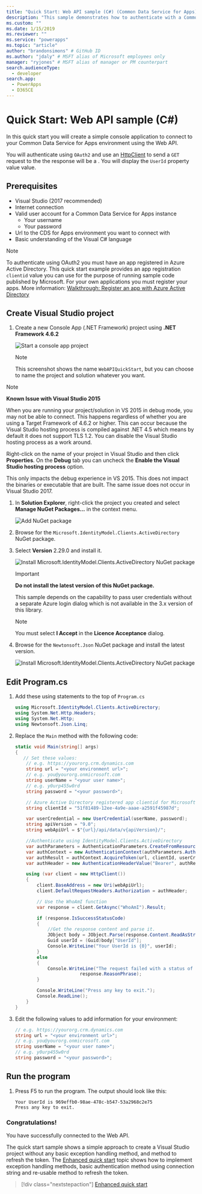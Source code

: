 ```yaml
---
title: "Quick Start: Web API sample (C#) (Common Data Service for Apps)| Microsoft Docs"
description: "This sample demonstrates how to authenticate with a Common Data Service for Apps Server and then call a basic Web API operation, the WhoAmI Function"
ms.custom: ""
ms.date: 1/15/2019
ms.reviewer: ""
ms.service: "powerapps"
ms.topic: "article"
author: "brandonsimons" # GitHub ID
ms.author: "jdaly" # MSFT alias of Microsoft employees only
manager: "ryjones" # MSFT alias of manager or PM counterpart
search.audienceType: 
  - developer
search.app: 
  - PowerApps
  - D365CE
---
```

# Quick Start: Web API sample (C#)

In this quick start you will create a simple console application to connect to your Common Data Service for Apps environment using the Web API. 

You will authenticate using `OAuth2` and use an [HttpClient](/dotnet/api/system.net.http.httpclient) to send a `GET` request to the <xref href="Microsoft.Dynamics.CRM.WhoAmI?text=WhoAmI Function" /> the response will be a <xref href="Microsoft.Dynamics.CRM.WhoAmIResponse?text=WhoAmIResponse ComplexType" />. You will display the `UserId` property value value.

## Prerequisites

 - Visual Studio (2017 recommended)
 - Internet connection
 - Valid user account for a Common Data Service for Apps instance
    - Your username
    - Your password
 - Url to the CDS for Apps environment you want to connect with
 - Basic understanding of the Visual C# language

> [!NOTE]
> To authenticate using OAuth2 you must have an app registered in Azure Active Directory. This quick start example provides an app registration `clientid` value you can use for the purpose of running sample code published by Microsoft. For your own applications you must register your apps. More information: [Walkthrough: Register an app with Azure Active Directory](../walkthrough-register-app-azure-active-directory.md)

## Create Visual Studio project

1. Create a new Console App (.NET Framework) project using **.NET Framework 4.6.2**

    ![Start a console app project](../media/quick-start-web-api-console-app-csharp-1.png)

    > [!NOTE]
    > This screenshot shows the name `WebAPIQuickStart`, but you can choose to name the project and solution whatever you want.

> [!NOTE]
> **Known Issue with Visual Studio 2015**
> 
> When you are running your project/solution in VS 2015 in debug mode, you may not be able to connect. This happens regardless of whether you are using a Target Framework of 4.6.2 or higher. This can occur because the Visual Studio hosting process is compiled against .NET 4.5 which means by default it does not support TLS 1.2. You can disable the Visual Studio hosting process as a work around. 
>
> Right-click on the name of your project in Visual Studio and then click **Properties**. On the **Debug** tab you can uncheck the **Enable the Visual Studio hosting process** option. 
>
> This only impacts the debug experience in VS 2015. This does not impact the binaries or executable that are built. The same issue does not occur in Visual Studio 2017.

1. In **Solution Explorer**, right-click the project you created and select **Manage NuGet Packages...** in the context menu.

    ![Add NuGet package](../media/quick-start-web-api-console-app-csharp-2.png)

1. Browse for the  `Microsoft.IdentityModel.Clients.ActiveDirectory` NuGet package.
1. Select **Version** 2.29.0 and install it.

    ![Install Microsoft.IdentityModel.Clients.ActiveDirectory NuGet package](../media/quick-start-web-api-console-app-csharp-3.png)

    > [!IMPORTANT]
    > **Do not install the latest version of this NuGet package.**
    >
    > This sample depends on the capability to pass user credentials without a separate Azure login dialog which is not available in the 3.x version of this library.

    > [!NOTE]
    > You must select **I Accept** in the **Licence Acceptance** dialog.

1. Browse for the `Newtonsoft.Json` NuGet package and install the latest version.

    ![Install Microsoft.IdentityModel.Clients.ActiveDirectory NuGet package](../media/quick-start-web-api-console-app-csharp-4.png)

## Edit Program.cs

1. Add these using statements to the top of `Program.cs`

    ```csharp
    using Microsoft.IdentityModel.Clients.ActiveDirectory;
    using System.Net.Http.Headers;
    using System.Net.Http;
    using Newtonsoft.Json.Linq;
    ```

1. Replace the `Main` method with the following code:

    ```csharp
    static void Main(string[] args)
    {
       // Set these values:
        // e.g. https://yourorg.crm.dynamics.com
        string url = "<your environment url>";
        // e.g. you@yourorg.onmicrosoft.com
        string userName = "<your user name>";
        // e.g. y0urp455w0rd
        string password = "<your password>";

        // Azure Active Directory registered app clientid for Microsoft samples
        string clientId = "51f81489-12ee-4a9e-aaae-a2591f45987d";

        var userCredential = new UserCredential(userName, password);
        string apiVersion = "9.0";
        string webApiUrl = $"{url}/api/data/v{apiVersion}/";

        //Authenticate using IdentityModel.Clients.ActiveDirectory
        var authParameters = AuthenticationParameters.CreateFromResourceUrlAsync(new Uri(webApiUrl)).Result;
        var authContext = new AuthenticationContext(authParameters.Authority, false);
        var authResult = authContext.AcquireToken(url, clientId, userCredential);
        var authHeader = new AuthenticationHeaderValue("Bearer", authResult.AccessToken);

        using (var client = new HttpClient())
        {
            client.BaseAddress = new Uri(webApiUrl);
            client.DefaultRequestHeaders.Authorization = authHeader;

            // Use the WhoAmI function
            var response = client.GetAsync("WhoAmI").Result;

            if (response.IsSuccessStatusCode)
            {
                //Get the response content and parse it.  
                JObject body = JObject.Parse(response.Content.ReadAsStringAsync().Result);
                Guid userId = (Guid)body["UserId"];
                Console.WriteLine("Your UserId is {0}", userId);
            }
            else
            {
                Console.WriteLine("The request failed with a status of '{0}'",
                            response.ReasonPhrase);
            }

            Console.WriteLine("Press any key to exit.");
            Console.ReadLine();
        }       
    }
    ```

1. Edit the following values to add information for your environment:

    ```csharp
    // e.g. https://yourorg.crm.dynamics.com
    string url = "<your environment url>";
    // e.g. you@yourorg.onmicrosoft.com
    string userName = "<your user name>";
    // e.g. y0urp455w0rd
    string password = "<your password>";
    ```

## Run the program

1. Press F5 to run the program. The output should look like this:

    ```
    Your UserId is 969effb0-98ae-478c-b547-53a2968c2e75
    Press any key to exit.
    ```

### Congratulations!

You have successfully connected to the Web API.

The quick start sample shows a simple approach to create a Visual Studio project without any basic exception handling method, and method to refresh the token. The [Enhanced quick start](start-web-api-project-visual-studio-csharp.md) topic shows how to implement exception handling methods, basic authentication method using connection string and re-usable method to refresh the token. 

> [!div class="nextstepaction"]
> [Enhanced quick start](start-web-api-project-visual-studio-csharp.md)<br/>

